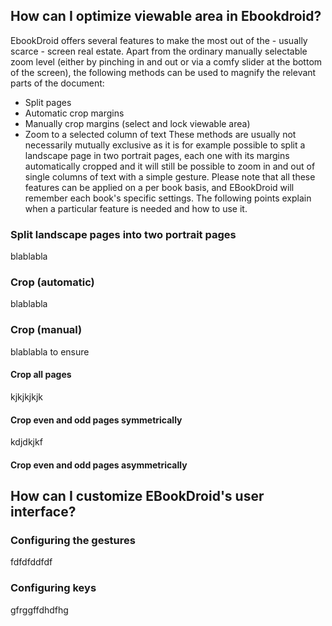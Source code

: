 ## How can I optimize viewable area in Ebookdroid? ##
EbookDroid offers several features to make the most out of the - usually scarce - screen real estate. Apart from the ordinary manually selectable zoom level (either by pinching in and out or via a comfy slider at the bottom of the screen), the following methods can be used to magnify the relevant parts of the document:
  * Split pages
  * Automatic crop margins
  * Manually crop margins (select and lock viewable area)
  * Zoom to a selected column of text
These methods are usually not necessarily mutually exclusive as it is for example possible to split a landscape page in two portrait pages, each one with its margins automatically cropped and it will still be possible to zoom in and out of single columns of text with a simple gesture. Please note that all these features can be applied on a per book basis, and EBookDroid will remember each book's specific settings.
The following points explain when a particular feature is needed and how to use it.

### Split landscape pages into two portrait pages ###
blablabla

### Crop (automatic) ###
blablabla

### Crop (manual) ###
blablabla
to ensure

#### Crop all pages ####
kjkjkjkjk

#### Crop even and odd pages symmetrically ####
kdjdkjkf

#### Crop even and odd pages asymmetrically ####

## How can I customize EBookDroid's user interface? ##

### Configuring the gestures ###
fdfdfddfdf

### Configuring keys ###
gfrggffdhdfhg
